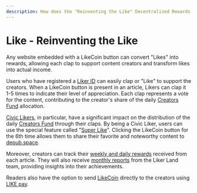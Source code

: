 ```yaml
---
description: How does the "Reinventing the Like" Decentralized Rewards work?
---
```


# Like - Reinventing the Like

Any website embedded with a LikeCoin button can convert "Likes" into rewards, allowing each clap to support content creators and transform likes into actual income.

Users who have registered a [Liker ID](../liker-id/) can easily clap or "Like" to support the creators. When a LikeCoin button is present in an article, Likers can clap it 1-5 times to indicate their level of appreciation. Each clap represents a vote for the content, contributing to the creator's share of the daily [Creators Fund](../civic-liker/creators-fund.md) allocation.

[Civic Likers](../civic-liker/), in particular, have a significant impact on the distribution of the daily [Creators Fund](../civic-liker/creators-fund.md) through their claps. By being a Civic Liker, users can use the special feature called "[Super Like](superlike.md)". Clicking the LikeCoin button for the 6th time allows them to share their favorite and noteworthy content to [depub.space](../depub.space/).

Moreover, creators can track their [weekly and daily rewards](../creatortools/rewards.md) received from each article. They will also receive [monthly reports](../creatortools/monthly-report.md) from the Liker Land team, providing insights into their achievements.

Readers also have the option to send [LikeCoin](https://like.co/) directly to the creators using [LIKE pay](../../general-guides/wallet/like-pay.md).